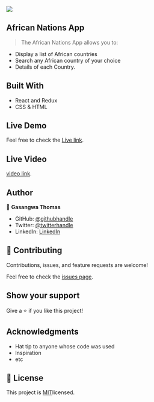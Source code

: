 ![](https://img.shields.io/badge/Microverse-blueviolet)

## African Nations App

> The African Nations App  allows you to:

- Display a list of African countries
- Search any African country of your choice
- Details of each Country.


## Built With

- React and Redux
- CSS & HTML

## Live Demo 
Feel free to check the [Live link](https://african-nations.herokuapp.com/).

## Live Video
[video link]().

## Author

👤 **Gasangwa Thomas**

- GitHub: [@githubhandle](https://github.com/gasangw)
- Twitter: [@twitterhandle](https://twitter.com/ThomasGasangwa)
- LinkedIn: [LinkedIn](https://www.linkedin.com/in/gasangwa-thomas-84197222a/)

## 🤝 Contributing

Contributions, issues, and feature requests are welcome!

Feel free to check the [issues page](https://github.com/gasangw/African-Nations/issues).

## Show your support

Give a ⭐️ if you like this project!

## Acknowledgments

- Hat tip to anyone whose code was used
- Inspiration
- etc

## 📝 License

This project is [MIT](https://creativecommons.org/licenses/by-nc/4.0/)licensed.
